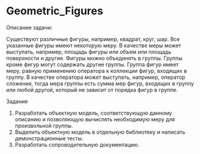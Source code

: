 # Geometric_Figures

Описание задачи:

Существуют различные фигуры, например, квадрат, круг, шар. Все указанные фигуры имеют некоторую меру. В качестве меры может выступать, например, площадь фигуры или объем или площадь поверхности и другие. Фигуры можно объединять в группы. Группы кроме фигур могут содержать другие группы. Группа фигур имеет меру, равную применению оператора к коллекции фигур, входящих в группу. В качестве оператора может выступать, например, оператор сложения, тогда мера группы есть сумма мер фигур, входящих в группу или любой другой, который не зависит от порядка фигур в группе.

Задания

1. Разработать объектную модель, соответствующую данному описанию и позволяющую вычислять необходимую меру для произвольной группы.
2. Выделить объектную модель в отдельную библиотеку и написать демонстрационные тесты.
3. Разработать сопроводительную документацию.
